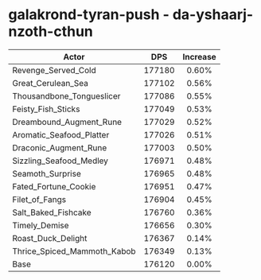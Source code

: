 # galakrond-tyran-push - da-yshaarj-nzoth-cthun
| Actor | DPS | Increase |
|---|:---:|:---:|
|Revenge_Served_Cold|177180|0.60%|
|Great_Cerulean_Sea|177102|0.56%|
|Thousandbone_Tongueslicer|177086|0.55%|
|Feisty_Fish_Sticks|177049|0.53%|
|Dreambound_Augment_Rune|177029|0.52%|
|Aromatic_Seafood_Platter|177026|0.51%|
|Draconic_Augment_Rune|177003|0.50%|
|Sizzling_Seafood_Medley|176971|0.48%|
|Seamoth_Surprise|176965|0.48%|
|Fated_Fortune_Cookie|176951|0.47%|
|Filet_of_Fangs|176904|0.45%|
|Salt_Baked_Fishcake|176760|0.36%|
|Timely_Demise|176656|0.30%|
|Roast_Duck_Delight|176367|0.14%|
|Thrice_Spiced_Mammoth_Kabob|176349|0.13%|
|Base|176120|0.00%|
